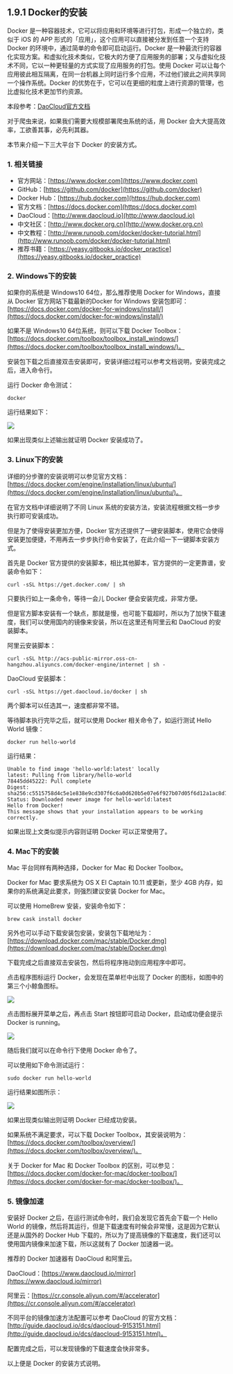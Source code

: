 ## 1.9.1 Docker的安装

Docker 是一种容器技术，它可以将应用和环境等进行打包，形成一个独立的，类似于 iOS 的 APP 形式的「应用」，这个应用可以直接被分发到任意一个支持 Docker 的环境中，通过简单的命令即可启动运行。Docker 是一种最流行的容器化实现方案。和虚拟化技术类似，它极大的方便了应用服务的部署；又与虚拟化技术不同，它以一种更轻量的方式实现了应用服务的打包。使用 Docker 可以让每个应用彼此相互隔离，在同一台机器上同时运行多个应用，不过他们彼此之间共享同一个操作系统。Docker 的优势在于，它可以在更细的粒度上进行资源的管理，也比虚拟化技术更加节约资源。

本段参考：[DaoCloud官方文档](http://guide.daocloud.io/dcs/docker-9152673.html)

对于爬虫来说，如果我们需要大规模部署爬虫系统的话，用 Docker 会大大提高效率，工欲善其事，必先利其器。

本节来介绍一下三大平台下 Docker 的安装方式。

### 1. 相关链接

* 官方网站：[https://www.docker.com](https://www.docker.com)
* GitHub：[https://github.com/docker](https://github.com/docker)
* Docker Hub：[https://hub.docker.com](https://hub.docker.com)
* 官方文档：[https://docs.docker.com](https://docs.docker.com)
* DaoCloud：[http://www.daocloud.io](http://www.daocloud.io)
* 中文社区：[http://www.docker.org.cn](http://www.docker.org.cn)
* 中文教程：[http://www.runoob.com/docker/docker-tutorial.html](http://www.runoob.com/docker/docker-tutorial.html)
* 推荐书籍：[https://yeasy.gitbooks.io/docker_practice](https://yeasy.gitbooks.io/docker_practice)

### 2. Windows下的安装

如果你的系统是 Windows10 64位，那么推荐使用 Docker for Windows，直接从 Docker 官方网站下载最新的Docker for Windows 安装包即可：[https://docs.docker.com/docker-for-windows/install/](https://docs.docker.com/docker-for-windows/install/)

如果不是 Windows10 64位系统，则可以下载 Docker Toolbox：[https://docs.docker.com/toolbox/toolbox_install_windows/](https://docs.docker.com/toolbox/toolbox_install_windows/)。

安装包下载之后直接双击安装即可，安装详细过程可以参考文档说明，安装完成之后，进入命令行。

运行 Docker 命令测试：

```
docker
```

运行结果如下：

![](./assets/2017-06-25-17-19-50.jpg)

如果出现类似上述输出就证明 Docker 安装成功了。

### 3. Linux下的安装

详细的分步骤的安装说明可以参见官方文档：[https://docs.docker.com/engine/installation/linux/ubuntu/](https://docs.docker.com/engine/installation/linux/ubuntu/)。

在官方文档中详细说明了不同 Linux 系统的安装方法，安装流程根据文档一步步执行即可安装成功。

但是为了使得安装更加方便，Docker 官方还提供了一键安装脚本，使用它会使得安装更加便捷，不用再去一步步执行命令安装了，在此介绍一下一键脚本安装方式。

首先是 Docker 官方提供的安装脚本，相比其他脚本，官方提供的一定更靠谱，安装命令如下：

```
curl -sSL https://get.docker.com/ | sh
```

只要执行如上一条命令，等待一会儿 Docker 便会安装完成，非常方便。

但是官方脚本安装有一个缺点，那就是慢，也可能下载超时，所以为了加快下载速度，我们可以使用国内的镜像来安装，所以在这里还有阿里云和 DaoCloud 的安装脚本。

阿里云安装脚本：

```
curl -sSL http://acs-public-mirror.oss-cn-hangzhou.aliyuncs.com/docker-engine/internet | sh -
```

DaoCloud 安装脚本：

```
curl -sSL https://get.daocloud.io/docker | sh
```

两个脚本可以任选其一，速度都非常不错。

等待脚本执行完毕之后，就可以使用 Docker 相关命令了，如运行测试 Hello World 镜像：

```
docker run hello-world
```

运行结果：

```
Unable to find image 'hello-world:latest' locally
latest: Pulling from library/hello-world
78445dd45222: Pull complete 
Digest: sha256:c5515758d4c5e1e838e9cd307f6c6a0d620b5e07e6f927b07d05f6d12a1ac8d7
Status: Downloaded newer image for hello-world:latest
Hello from Docker!
This message shows that your installation appears to be working correctly.
```

如果出现上文类似提示内容则证明 Docker 可以正常使用了。

### 4. Mac下的安装

Mac 平台同样有两种选择，Docker for Mac 和 Docker Toolbox。

Docker for Mac 要求系统为 OS X EI Captain 10.11 或更新，至少 4GB 内存，如果你的系统满足此要求，则强烈建议安装 Docker for Mac。

可以使用 HomeBrew 安装，安装命令如下：

```
brew cask install docker
```

另外也可以手动下载安装包安装，安装包下载地址为：[https://download.docker.com/mac/stable/Docker.dmg](https://download.docker.com/mac/stable/Docker.dmg)

下载完成之后直接双击安装包，然后将程序拖动到应用程序中即可。

点击程序图标运行 Docker，会发现在菜单栏中出现了 Docker 的图标，如图中的第三个小鲸鱼图标。

![](./assets/2017-06-25-16-56-18.jpg)

点击图标展开菜单之后，再点击 Start 按钮即可启动 Docker，启动成功便会提示 Docker is running。

![](./assets/2017-06-25-16-58-10.jpg)

随后我们就可以在命令行下使用 Docker 命令了。

可以使用如下命令测试运行：

```
sudo docker run hello-world
```

运行结果如图所示：

![](./assets/2017-06-25-16-59-22.jpg)

如果出现类似输出则证明 Docker 已经成功安装。

如果系统不满足要求，可以下载 Docker Toolbox，其安装说明为：[https://docs.docker.com/toolbox/overview/](https://docs.docker.com/toolbox/overview/)。

关于 Docker for Mac 和 Docker Toolbox 的区别，可以参见：[https://docs.docker.com/docker-for-mac/docker-toolbox/](https://docs.docker.com/docker-for-mac/docker-toolbox/)。


### 5. 镜像加速

安装好 Docker 之后，在运行测试命令时，我们会发现它首先会下载一个 Hello World 的镜像，然后将其运行，但是下载速度有时候会非常慢，这是因为它默认还是从国外的 Docker Hub 下载的，所以为了提高镜像的下载速度，我们还可以使用国内镜像来加速下载，所以这就有了 Docker 加速器一说。

推荐的 Docker 加速器有 DaoCloud 和阿里云。

DaoCloud：[https://www.daocloud.io/mirror](https://www.daocloud.io/mirror)

阿里云：[https://cr.console.aliyun.com/#/accelerator](https://cr.console.aliyun.com/#/accelerator)

不同平台的镜像加速方法配置可以参考 DaoCloud 的官方文档：[http://guide.daocloud.io/dcs/daocloud-9153151.html](http://guide.daocloud.io/dcs/daocloud-9153151.html)。

配置完成之后，可以发现镜像的下载速度会快非常多。

以上便是 Docker 的安装方式说明。

